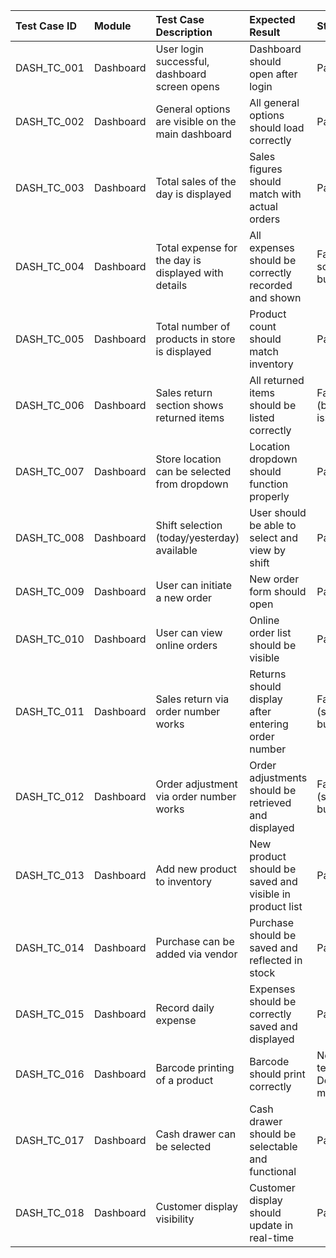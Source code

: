 | Test Case ID   | Module    | Test Case Description                               | Expected Result                                         | Status                      | Priority   | Notes                                      |
|:---------------|:----------|:----------------------------------------------------|:--------------------------------------------------------|:----------------------------|:-----------|:-------------------------------------------|
| DASH_TC_001    | Dashboard | User login successful, dashboard screen opens       | Dashboard should open after login                       | Pass                        | High       |                                            |
| DASH_TC_002    | Dashboard | General options are visible on the main dashboard   | All general options should load correctly               | Pass                        | Medium     |                                            |
| DASH_TC_003    | Dashboard | Total sales of the day is displayed                 | Sales figures should match with actual orders           | Pass                        | High       |                                            |
| DASH_TC_004    | Dashboard | Total expense for the day is displayed with details | All expenses should be correctly recorded and shown     | Fail (in some builds)       | High       |                                            |
| DASH_TC_005    | Dashboard | Total number of products in store is displayed      | Product count should match inventory                    | Pass                        | Medium     |                                            |
| DASH_TC_006    | Dashboard | Sales return section shows returned items           | All returned items should be listed correctly           | Fail (backend issues)       | High       | Backend fetch issue in some builds         |
| DASH_TC_007    | Dashboard | Store location can be selected from dropdown        | Location dropdown should function properly              | Pass                        | Medium     |                                            |
| DASH_TC_008    | Dashboard | Shift selection (today/yesterday) available         | User should be able to select and view by shift         | Pass                        | Medium     |                                            |
| DASH_TC_009    | Dashboard | User can initiate a new order                       | New order form should open                              | Pass                        | High       |                                            |
| DASH_TC_010    | Dashboard | User can view online orders                         | Online order list should be visible                     | Pass                        | Medium     |                                            |
| DASH_TC_011    | Dashboard | Sales return via order number works                 | Returns should display after entering order number      | Fail (some builds)          | High       | Electron call pending/fails in some builds |
| DASH_TC_012    | Dashboard | Order adjustment via order number works             | Order adjustments should be retrieved and displayed     | Fail (some builds)          | High       | Electron call fails                        |
| DASH_TC_013    | Dashboard | Add new product to inventory                        | New product should be saved and visible in product list | Pass                        | Medium     | One instance of backend error              |
| DASH_TC_014    | Dashboard | Purchase can be added via vendor                    | Purchase should be saved and reflected in stock         | Pass                        | Medium     | Backend call failure in some builds        |
| DASH_TC_015    | Dashboard | Record daily expense                                | Expenses should be correctly saved and displayed        | Pass                        | Medium     |                                            |
| DASH_TC_016    | Dashboard | Barcode printing of a product                       | Barcode should print correctly                          | Not tested / Device missing | Low        | Printer not available during test          |
| DASH_TC_017    | Dashboard | Cash drawer can be selected                         | Cash drawer should be selectable and functional         | Pass                        | Medium     |                                            |
| DASH_TC_018    | Dashboard | Customer display visibility                         | Customer display should update in real-time             | Pass                        | Medium     |                                            |